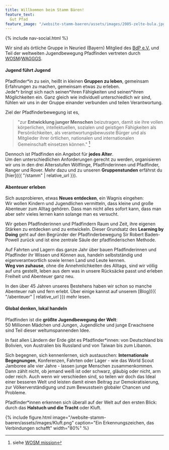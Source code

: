 ```yaml
---
title: Willkommen beim Stamm Bären!
feature_text:
  Gut Pfad
feature_image: "/website-stamm-baeren/assets/images/2005-zelte-bula.jpg"
---
```

{% include nav-social.html %}

Wir sind als örtliche Gruppe in Neuried (Bayern) Mitglied des [BdP e.V.](https://www.pfadfinden.de) und Teil der weltweiten Jugendbewegung Pfadfinden vertreten durch [WOSM](scout.org)/[WAGGGS](wagggs.org).

#### Jugend führt Jugend

Pfadfinder\*in zu sein, heißt in kleinen **Gruppen zu leben**, gemeinsam Erfahrungen zu machen, gemeinsam etwas zu erleben.  
Jede\*r bringt sich nach seinen\*ihren Fähigkeiten und seinen\*ihren Möglichkeiten ein. Ganz gleich wie individuell unterschiedlich wir sind, fühlen wir uns in der Gruppe einander verbunden und teilen Verantwortung.

Ziel der Pfadfinderbewegung ist es,
>"zur **Entwicklung junger Menschen** beizutragen, damit sie ihre vollen körperlichen, intellektuellen, sozialen und geistigen Fähigkeiten als Persönlichkeiten, als verantwortungsbewusste Bürger und als Mitglieder ihrer örtlichen, nationalen und internationalen Gemeinschaft einsetzen können."
[^1]

[^1]: siehe [WOSM mission](https://www.scout.org/vision)

Dennoch ist Pfadfinden ein Angebot für **jedes Alter**.  
Um den unterschiedlichen Anforderungen gerecht zu werden, organisieren wir uns in den drei Altersstufen Wölflinge, Pfadfinderinnen und Pfadfinder, Ranger und Rover.
Mehr dazu und zu unseren **Gruppenstunden** erfährst du [hier]({{ "/stamm" | relative_url }}).

#### Abenteuer erleben

Sich ausprobieren, etwas **Neues entdecken**, ein Wagnis eingehen:  
Wir wollen Kindern und Jugendlichen vermitteln, dass kleine und große Abenteuer zum Alltag gehören. Dass man nicht alles sofort kann, dass man aber sehr vieles lernen kann solange man es versucht.

Wir geben Pfadfinderinnen und Pfadfindern Raum und Zeit, ihre eigenen Stärken zu entdecken und zu entwickeln. Dieser Grundsatz des **Learning by Doing** geht auf den Begründer der Pfadfinderbewegung Sir Robert Baden-Powell zurück und ist eine zentrale Säule der pfadfinderischen Methode.

Auf Fahrten und Lagern das ganze Jahr über bauen Pfadfinderinnen und Pfadfinder ihr Wissen und Können aus, handeln selbstständig und eigenverantwortlich sowie lernen Land und Leute kennen.  
**Weg von zuhause**, ohne die Annehmlichkeiten des Alltags, sind wir völlig auf uns gestellt, leben aus dem was in unsere Rücksäcke passt und erleben Freiheit und Abenteuer ganz neu.

In den über 45 Jahren unseres Bestehens haben wir schon so manche Abenteuer nah und fern erlebt. Über einige kannst auf unserem [Blog]({{ "/abenteuer" | relative_url }}) mehr lesen.

#### Global denken, lokal handeln

Pfadfinden ist die **größte Jugendbewegung der Welt**:  
50 Millionen Mädchen und Jungen, Jugendliche und junge Erwachsene sind Teil dieser weltumspannenden Idee.

In fast allen Ländern der Erde gibt es Pfadfinder*innen: von Deutschland bis Bolivien, von Australien bis Russland und von Taiwan bis zum Libanon.

Sich begegnen, sich kennenlernen, sich austauschen: **Internationale Begegnungen**, Konferenzen, Fahrten oder Lager - wie das World Scout Jamboree alle vier Jahre - lassen junge Menschen zusammenkommen.  
Dann zählt nicht, ob jemand weiß ist oder schwarz, gläubig oder nicht, arm oder reich. Auch wenn wir verschieden sind, so teilen wir doch das Ideal einer besseren Welt und leisten damit einen Beitrag zur Demokratisierung, zur Völkerverständigung und zum Bewusstsein globaler Chancen und Probleme.

Pfadfinder*innen erkennen sich überall auf der Welt auf den ersten Blick: durch das **Halstuch und die Tracht** oder Kluft.

{% include figure.html image="/website-stamm-baeren/assets/images/Kluft.png" caption="Ein Erkennungszeichen, das Verbindungen schafft" width="80%" %}
